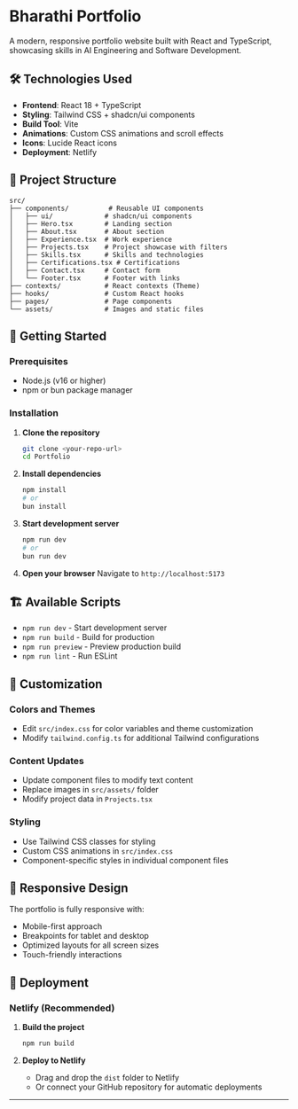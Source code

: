 # Bharathi Portfolio

A modern, responsive portfolio website built with React and TypeScript, showcasing skills in AI Engineering and Software Development.


## 🛠️ Technologies Used

- **Frontend**: React 18 + TypeScript
- **Styling**: Tailwind CSS + shadcn/ui components
- **Build Tool**: Vite
- **Animations**: Custom CSS animations and scroll effects
- **Icons**: Lucide React icons
- **Deployment**: Netlify

## 📁 Project Structure

```
src/
├── components/          # Reusable UI components
│   ├── ui/             # shadcn/ui components
│   ├── Hero.tsx        # Landing section
│   ├── About.tsx       # About section
│   ├── Experience.tsx  # Work experience
│   ├── Projects.tsx    # Project showcase with filters
│   ├── Skills.tsx      # Skills and technologies
│   ├── Certifications.tsx # Certifications
│   ├── Contact.tsx     # Contact form
│   └── Footer.tsx      # Footer with links
├── contexts/           # React contexts (Theme)
├── hooks/              # Custom React hooks
├── pages/              # Page components
└── assets/             # Images and static files
```

## 🚀 Getting Started

### Prerequisites

- Node.js (v16 or higher)
- npm or bun package manager

### Installation

1. **Clone the repository**
   ```bash
   git clone <your-repo-url>
   cd Portfolio
   ```

2. **Install dependencies**
   ```bash
   npm install
   # or
   bun install
   ```

3. **Start development server**
   ```bash
   npm run dev
   # or
   bun run dev
   ```

4. **Open your browser**
   Navigate to `http://localhost:5173`

## 🏗️ Available Scripts

- `npm run dev` - Start development server
- `npm run build` - Build for production
- `npm run preview` - Preview production build
- `npm run lint` - Run ESLint

## 🎨 Customization

### Colors and Themes
- Edit `src/index.css` for color variables and theme customization
- Modify `tailwind.config.ts` for additional Tailwind configurations

### Content Updates
- Update component files to modify text content
- Replace images in `src/assets/` folder
- Modify project data in `Projects.tsx`

### Styling
- Use Tailwind CSS classes for styling
- Custom CSS animations in `src/index.css`
- Component-specific styles in individual component files

## 📱 Responsive Design

The portfolio is fully responsive with:
- Mobile-first approach
- Breakpoints for tablet and desktop
- Optimized layouts for all screen sizes
- Touch-friendly interactions

## 🚀 Deployment

### Netlify (Recommended)

1. **Build the project**
   ```bash
   npm run build
   ```

2. **Deploy to Netlify**
   - Drag and drop the `dist` folder to Netlify
   - Or connect your GitHub repository for automatic deployments











---


